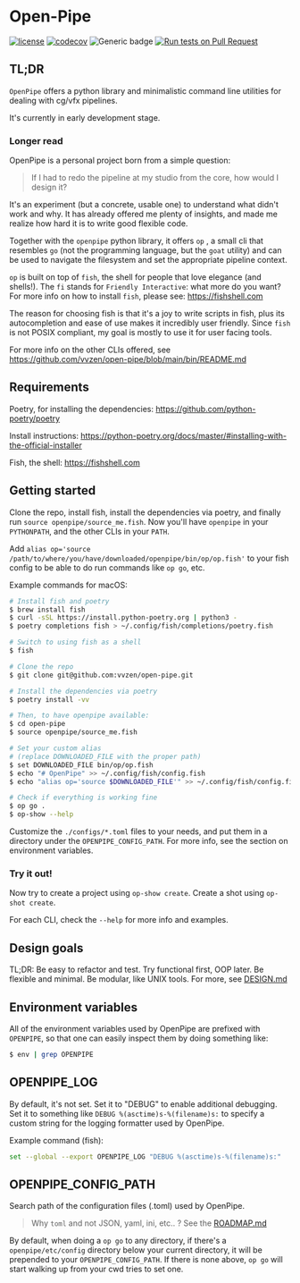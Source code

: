 # Open-Pipe

[![license](https://img.shields.io/github/license/vvzen/open-pipe)](https://github.com/vvzen/open-pipe/blob/main/LICENSE) [![codecov](https://codecov.io/gh/vvzen/open-pipe/branch/main/graph/badge.svg?token=JW6UY6ZFFP)](https://codecov.io/gh/vvzen/open-pipe) ![Generic badge](https://img.shields.io/badge/status-wip-yellow.svg)
[![Run tests on Pull Request](https://github.com/vvzen/open-pipe/actions/workflows/run-tests-on-mrs.yaml/badge.svg)](https://github.com/vvzen/open-pipe/actions/workflows/run-tests-on-mrs.yaml)

## TL;DR

`OpenPipe` offers a python library and minimalistic command line utilities for dealing with cg/vfx pipelines.

It's currently in early development stage.

### Longer read

OpenPipe is a personal project born from a simple question:

> If I had to redo the pipeline at my studio from the core, how would I design it?

It's an experiment (but a concrete, usable one) to understand what didn't work and why.
It has already offered me plenty of insights, and made me realize how hard it is to write good flexible code.

Together with the `openpipe` python library, it offers `op` , a small cli that resembles `go` (not the programming language, but the `goat` utility) and can be used to navigate the filesystem and set the appropriate pipeline context.

`op` is built on top of `fish`, the shell for people that love elegance (and shells!).
The `fi` stands for `Friendly Interactive`: what more do you want?
For more info on how to install `fish`, please see: https://fishshell.com

The reason for choosing fish is that it's a joy to write scripts in fish, plus its autocompletion and ease of use makes it incredibly user friendly. Since `fish` is not POSIX compliant, my goal is mostly to use it for user facing tools.

For more info on the other CLIs offered, see https://github.com/vvzen/open-pipe/blob/main/bin/README.md


## Requirements

Poetry, for installing the dependencies: https://github.com/python-poetry/poetry

Install instructions: https://python-poetry.org/docs/master/#installing-with-the-official-installer


Fish, the shell: https://fishshell.com

## Getting started

Clone the repo, install fish, install the dependencies via poetry, and finally run `source openpipe/source_me.fish`.
Now you'll have `openpipe` in your `PYTHONPATH`, and the other CLIs in your `PATH`.

Add `alias op='source /path/to/where/you/have/downloaded/openpipe/bin/op/op.fish'` to your fish config to be able to do run commands like `op go`, etc.

Example commands for macOS:
```bash
# Install fish and poetry
$ brew install fish
$ curl -sSL https://install.python-poetry.org | python3 -
$ poetry completions fish > ~/.config/fish/completions/poetry.fish

# Switch to using fish as a shell
$ fish

# Clone the repo
$ git clone git@github.com:vvzen/open-pipe.git

# Install the dependencies via poetry
$ poetry install -vv

# Then, to have openpipe available:
$ cd open-pipe
$ source openpipe/source_me.fish

# Set your custom alias
# (replace DOWNLOADED_FILE with the proper path)
$ set DOWNLOADED_FILE bin/op/op.fish
$ echo "# OpenPipe" >> ~/.config/fish/config.fish
$ echo "alias op='source $DOWNLOADED_FILE'" >> ~/.config/fish/config.fish

# Check if everything is working fine
$ op go .
$ op-show --help
```

Customize the `./configs/*.toml` files to your needs, and put them in a directory under the `OPENPIPE_CONFIG_PATH`.
For more info, see the section on environment variables.

### Try it out!

Now try to create a project using `op-show create`.
Create a shot using `op-shot create`.

For each CLI, check the `--help` for more info and examples.

## Design goals

TL;DR: Be easy to refactor and test. Try functional first, OOP later. Be flexible and minimal. Be modular, like UNIX tools.
For more, see [DESIGN.md](https://github.com/vvzen/open-pipe/blob/main/DESIGN.md)


## Environment variables

All of the environment variables used by OpenPipe are prefixed with `OPENPIPE`, so that one can easily inspect them by doing something like:

```bash
$ env | grep OPENPIPE
```

## OPENPIPE_LOG

By default, it's not set.
Set it to "DEBUG" to enable additional debugging.
Set it to something like `DEBUG %(asctime)s-%(filename)s:` to specify a custom string for the logging formatter used by OpenPipe.

Example command (fish):
```bash
set --global --export OPENPIPE_LOG "DEBUG %(asctime)s-%(filename)s:"
```

## OPENPIPE_CONFIG_PATH

Search path of the configuration files (.toml) used by OpenPipe.

> Why `toml` and not JSON, yaml, ini, etc.. ? See the [ROADMAP.md](https://github.com/vvzen/open-pipe/blob/main/ROADMAP.md)

By default, when doing a `op go` to any directory, if there's a `openpipe/etc/config` directory below your current directory, it will be prepended to your `OPENPIPE_CONFIG_PATH`.
If there is none above, `op go` will start walking up from your cwd tries to set one.
